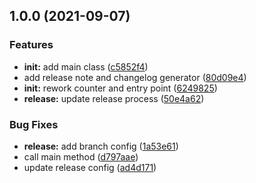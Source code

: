 ## 1.0.0 (2021-09-07)


### Features

* **init:** add main class ([c5852f4](https://github.com/cmulleradeo/release-note-generator/commit/c5852f4c86efa035ff22c13939af9107737bcd61))
* add release note and changelog generator ([80d09e4](https://github.com/cmulleradeo/release-note-generator/commit/80d09e4c69f0a987bb2269cd2f290be02f18d951))
* **init:** rework counter and entry point ([6249825](https://github.com/cmulleradeo/release-note-generator/commit/62498253496a7ffd10f0818d093fe42978ef24c1))
* **release:** update release process ([50e4a62](https://github.com/cmulleradeo/release-note-generator/commit/50e4a62d7caaec0eca3b8fcfbcd4d0b7c9f7b3c2))


### Bug Fixes

* **release:** add branch config ([1a53e61](https://github.com/cmulleradeo/release-note-generator/commit/1a53e611315276398d0b54fdc2b4cda6feff7a55))
* call main method ([d797aae](https://github.com/cmulleradeo/release-note-generator/commit/d797aae990275f115263f7d3e6ae6de6dfefded1))
* update release config ([ad4d171](https://github.com/cmulleradeo/release-note-generator/commit/ad4d17113dbc15a9da5517273e0ff932867571af))
